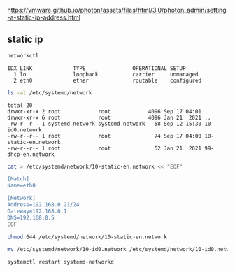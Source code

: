 

https://vmware.github.io/photon/assets/files/html/3.0/photon_admin/setting-a-static-ip-address.html

## static ip
```sh
networkctl
```
```
IDX LINK             TYPE               OPERATIONAL SETUP
  1 lo               loopback           carrier     unmanaged
  2 eth0             ether              routable    configured
```

```sh
ls -al /etc/systemd/network
```
```
total 20
drwxr-xr-x 2 root            root            4096 Sep 17 04:01 .
drwxr-xr-x 6 root            root            4096 Jan 21  2021 ..
-rw-r--r-- 1 systemd-network systemd-network   58 Sep 12 15:30 10-id0.network
-rw-r--r-- 1 root            root              74 Sep 17 04:00 10-static-en.network
-rw-r--r-- 1 root            root              52 Jan 21  2021 99-dhcp-en.network

```


```sh
cat > /etc/systemd/network/10-static-en.network << "EOF"

[Match]
Name=eth0

[Network]
Address=192.168.0.21/24
Gateway=192.168.0.1
DNS=192.168.0.5
EOF

```

```sh
chmod 644 /etc/systemd/network/10-static-en.network

mv /etc/systemd/network/10-id0.network /etc/systemd/network/10-id0.network.orig
```
```sh
systemctl restart systemd-networkd

```


```
